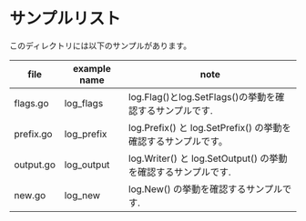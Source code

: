# サンプルリスト

このディレクトリには以下のサンプルがあります。

| file      | example name | note                                           |
|-----------|--------------|------------------------------------------------|
| flags.go  | log\_flags   | log.Flag()とlog.SetFlags()の挙動を確認するサンプルです.       |
| prefix.go | log\_prefix  | log.Prefix() と log.SetPrefix() の挙動を確認するサンプルです。 |
| output.go | log\_output  | log.Writer() と log.SetOutput() の挙動を確認するサンプルです. |
| new.go    | log\_new     | log.New() の挙動を確認するサンプルです.                      |

